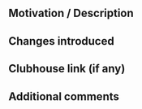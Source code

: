 ## Motivation / Description

## Changes introduced

## Clubhouse link (if any)

## Additional comments

